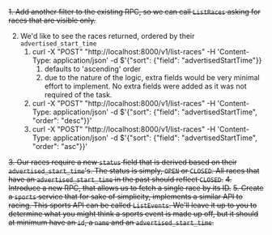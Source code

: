~~1. Add another filter to the existing RPC, so we can call `ListRaces` asking for races that are visible only.~~

2. We'd like to see the races returned, ordered by their `advertised_start_time`
   1. curl -X "POST" "http://localhost:8000/v1/list-races" -H 'Content-Type: application/json' -d $'{"sort": {"field": "advertisedStartTime"}}
      1. defaults to 'ascending' order
      2. due to the nature of the logic, extra fields would be very minimal effort to implement. No extra fields were added as it was not required of the task.
   2. curl -X "POST" "http://localhost:8000/v1/list-races" -H 'Content-Type: application/json' -d $'{"sort": {"field": "advertisedStartTime", "order": "desc"}}'
   3. curl -X "POST" "http://localhost:8000/v1/list-races" -H 'Content-Type: application/json' -d $'{"sort": {"field": "advertisedStartTime", "order": "asc"}}'

~~3. Our races require a new `status` field that is derived based on their `advertised_start_time`'s. The status is simply, `OPEN` or `CLOSED`. All races that have an `advertised_start_time` in the past should reflect `CLOSED`.~~
~~4. Introduce a new RPC, that allows us to fetch a single race by its ID.~~
~~5. Create a `sports` service that for sake of simplicity, implements a similar API to racing. This sports API can be called `ListEvents`. We'll leave it up to you to determine what you might think a sports event is made up off, but it should at minimum have an `id`, a `name` and an `advertised_start_time`.~~ 
